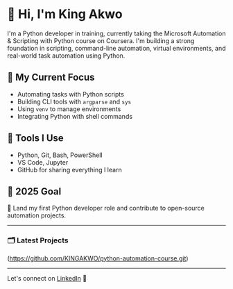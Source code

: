 # 👋 Hi, I'm King Akwo

I'm a Python developer in training, currently taking the Microsoft Automation & Scripting with Python course on Coursera. I'm building a strong foundation in scripting, command-line automation, virtual environments, and real-world task automation using Python.

## 🚀 My Current Focus

- Automating tasks with Python scripts
- Building CLI tools with `argparse` and `sys`
- Using `venv` to manage environments
- Integrating Python with shell commands


## 🧰 Tools I Use

- Python, Git, Bash, PowerShell
- VS Code, Jupyter
- GitHub for sharing everything I learn

## 🎯 2025 Goal

📌 Land my first Python developer role and contribute to open-source automation projects.

---

### 🗂️ Latest Projects

(https://github.com/KINGAKWO/python-automation-course.git)

---

Let's connect on [LinkedIn](www.linkedin.com/in/akwo-makembe-king-108a28252) 🚀
